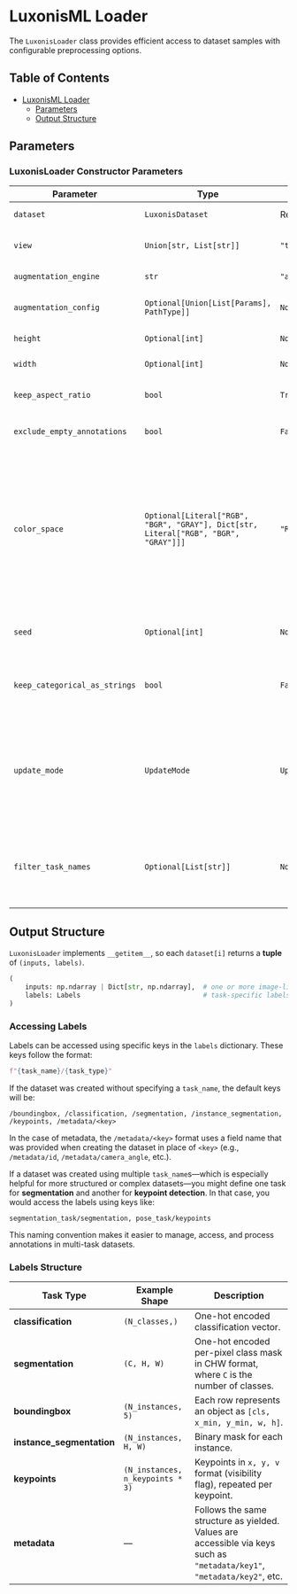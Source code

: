 # LuxonisML Loader

The `LuxonisLoader` class provides efficient access to dataset samples with configurable preprocessing options.

## Table of Contents

- [LuxonisML Loader](#luxonisml-loader)
  - [Parameters](#parameters)
  - [Output Structure](#output-structure)

## Parameters

### LuxonisLoader Constructor Parameters

| Parameter                     | Type                                                                                | Default            | Description                                                                                                                                                                                             |
| ----------------------------- | ----------------------------------------------------------------------------------- | ------------------ | ------------------------------------------------------------------------------------------------------------------------------------------------------------------------------------------------------- |
| `dataset`                     | `LuxonisDataset`                                                                    | Required           | The dataset to load data from                                                                                                                                                                           |
| `view`                        | `Union[str, List[str]]`                                                             | `"train"`          | Dataset split to use ("train", "val", "test")                                                                                                                                                           |
| `augmentation_engine`         | `str`                                                                               | `"albumentations"` | [Augmentation engine](../augmentations/README.md) to use.                                                                                                                                               |
| `augmentation_config`         | `Optional[Union[List[Params], PathType]]`                                           | `None`             | Configuration for the augmentations                                                                                                                                                                     |
| `height`                      | `Optional[int]`                                                                     | `None`             | Height of the output images                                                                                                                                                                             |
| `width`                       | `Optional[int]`                                                                     | `None`             | Width of the output images                                                                                                                                                                              |
| `keep_aspect_ratio`           | `bool`                                                                              | `True`             | Whether to keep image aspect ratio                                                                                                                                                                      |
| `exclude_empty_annotations`   | `bool`                                                                              | `False`            | Whether to exclude empty annotations                                                                                                                                                                    |
| `color_space`                 | `Optional[Literal["RGB", "BGR", "GRAY"], Dict[str, Literal["RGB", "BGR", "GRAY"]]]` | `"RGB"`            | Color space of output images. If a single string is provided, it applies to all sources. To specify different spaces per source, pass a dict mapping each source name to `"RGB"`, `"BGR"`, or `"GRAY"`. |
| `seed`                        | `Optional[int]`                                                                     | `None`             | The random seed to use for the augmentations.                                                                                                                                                           |
| `keep_categorical_as_strings` | `bool`                                                                              | `False`            | Whether to keep categorical metadata as strings                                                                                                                                                         |
| `update_mode`                 | `UpdateMode`                                                                        | `UpdateMode.ALL`   | Applicable to remote datasets. The loader internally calls the [`pull_from_cloud`](../datasets/README.md#pulling-from-remote-storage) method to download the dataset from the cloud.                    |
| `filter_task_names`           | `Optional[List[str]]`                                                               | `None`             | If provided, only include annotations for these specified tasks, ignoring any others in the data.                                                                                                       |

## Output Structure

`LuxonisLoader` implements `__getitem__`, so each `dataset[i]` returns a **tuple** of `(inputs, labels)`.

```python
(
    inputs: np.ndarray | Dict[str, np.ndarray],  # one or more image-like np arrays, where keys are source names
    labels: Labels                               # task-specific labels
)
```

### Accessing Labels

Labels can be accessed using specific keys in the `labels` dictionary. These keys follow the format:

```python
f"{task_name}/{task_type}"
```

If the dataset was created without specifying a `task_name`, the default keys will be:

```
/boundingbox, /classification, /segmentation, /instance_segmentation, /keypoints, /metadata/<key>
```

In the case of metadata, the `/metadata/<key>` format uses a field name that was provided when creating the dataset in place of `<key>` (e.g., `/metadata/id`, `/metadata/camera_angle`, etc.).

If a dataset was created using multiple `task_name`s—which is especially helpful for more structured or complex datasets—you might define one task for **segmentation** and another for **keypoint detection**. In that case, you would access the labels using keys like:

```
segmentation_task/segmentation, pose_task/keypoints
```

This naming convention makes it easier to manage, access, and process annotations in multi-task datasets.

### Labels Structure

| Task Type                 | Example Shape                    | Description                                                                                                              |
| ------------------------- | -------------------------------- | ------------------------------------------------------------------------------------------------------------------------ |
| **classification**        | `(N_classes,)`                   | One-hot encoded classification vector.                                                                                   |
| **segmentation**          | `(C, H, W)`                      | One-hot encoded per-pixel class mask in CHW format, where `C` is the number of classes.                                  |
| **boundingbox**           | `(N_instances, 5)`               | Each row represents an object as `[cls, x_min, y_min, w, h]`.                                                            |
| **instance_segmentation** | `(N_instances, H, W)`            | Binary mask for each instance.                                                                                           |
| **keypoints**             | `(N_instances, n_keypoints * 3)` | Keypoints in `x, y, v` format (visibility flag), repeated per keypoint.                                                  |
| **metadata**              | —                                | Follows the same structure as yielded. Values are accessible via keys such as `"metadata/key1"`, `"metadata/key2"`, etc. |
